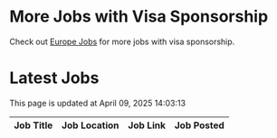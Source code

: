 # More Jobs with Visa Sponsorship

Check out [Europe Jobs](https://github.com/sureshparimi/europejobs#latest-jobs) for more jobs with visa sponsorship.

# Latest Jobs

This page is updated at April 09, 2025 14:03:13

| Job Title | Job Location | Job Link | Job Posted |
| --- | --- | --- | --- |
